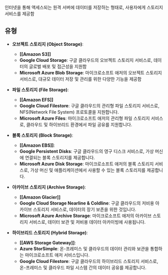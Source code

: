 인터넷을 통해 액세스되는 원격 서버에 데이터를 저장하는 형태로, 사용자에게 스토리지 서비스를 제공함

## 유형

- **오브젝트 스토리지 (Object Storage)**:
    - **[[Amazon S3]]**
    - **Google Cloud Storage**: 구글 클라우드의 오브젝트 스토리지 서비스로, 데이터의 글로벌 배포 및 접근성을 지원함
    - **Microsoft Azure Blob Storage**: 마이크로소프트 애저의 오브젝트 스토리지 서비스로, 대규모 데이터 저장 및 관리를 위한 다양한 기능을 제공함

- **파일 스토리지 (File Storage)**:
    - **[[Amazon EFS]]**
    - **Google Cloud Filestore**: 구글 클라우드의 관리형 파일 스토리지 서비스로, NFS(Network File System) 프로토콜을 지원합니다.
    - **Microsoft Azure Files**: 마이크로소프트 애저의 관리형 파일 스토리지 서비스로, 클라우드 및 하이브리드 환경에서 파일 공유를 지원합니다.

- **블록 스토리지 (Block Storage)**:
    - **[[Amazon EBS]]**: 
    - **Google Persistent Disks**: 구글 클라우드의 영구 디스크 서비스로, 가상 머신에 연결되는 블록 스토리지를 제공합니다.
    - **Microsoft Azure Disk Storage**: 마이크로소프트 애저의 블록 스토리지 서비스로, 가상 머신 및 애플리케이션에서 사용할 수 있는 블록 스토리지를 제공합니다.

- **아카이브 스토리지 (Archive Storage)**:
    - **[[Amazon Glacier]]**
    - **Google Cloud Storage Nearline & Coldline**: 구글 클라우드의 저비용 아카이브 스토리지 서비스로, 데이터의 장기 보존을 위한 것입니다.
    - **Microsoft Azure Archive Storage**: 마이크로소프트 애저의 아카이브 스토리지 서비스로, 데이터 보관 및 저비용 데이터 아카이빙에 사용됩니다.

- **하이브리드 스토리지 (Hybrid Storage)**:
    - **[[AWS Storage Gateway]]**: 
    - **Azure StorSimple**: 온-프레미스 및 클라우드의 데이터 관리와 보관을 통합하는 마이크로소프트 애저 서비스입니다.
    - **Google Cloud Filestore**: 구글 클라우드의 하이브리드 스토리지 서비스로, 온-프레미스 및 클라우드 파일 시스템 간의 데이터 공유를 제공합니다.